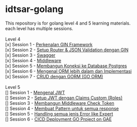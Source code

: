 # idtsar-golang

This repository is for golang level 4 and 5 learning materials. <br>
each level has multiple sessions. <br>
 <br>
Level 4 <br>
[x] Session 1 - [Perkenalan GIN Framework](https://github.com/yankzsoe/idtsar-golang/tree/main/Level_4/Session_1) <br>
[x] Session 2 - [Setup Router & JSON Validation dengan GIN](https://github.com/yankzsoe/idtsar-golang/tree/main/Level_4/Session_2) <br>
[x] Session 3 - [Swagger](https://github.com/yankzsoe/idtsar-golang/tree/main/Level_4/Session_3) <br>
[x] Session 4 - [Middleware](https://github.com/yankzsoe/idtsar-golang/tree/main/Level_4/Session_4) <br>
[x] Session 5 - [Membangun Koneksi ke Database Postgres](https://github.com/yankzsoe/idtsar-golang/tree/main/Level_4/Session_5) <br>
[x] Session 6 - [Mengenal ORM lebih dalam dan Implementasi](https://github.com/yankzsoe/idtsar-golang/tree/main/Level_4/Session_6) <br>
[x] Session 7 - [CRUD dengan GORM (GO ORM)](https://github.com/yankzsoe/idtsar-golang/tree/main/Level_4/Session_7) <br>
 <br>
Level 5 <br>
[] Session 1 - [Mengenal JWT]() <br>
[] Session 2 - [Setup JWT dengan Claims Custom (Roles)]() <br>
[] Session 3 - [Membangun Middleware Check Token]() <br>
[] Session 4 - [Membuat Pattern untuk semua response]() <br>
[] Session 5 - [Handling semua jenis Error like Expert]() <br>
[] Session 6 - [CICD Deployment GO Project on GAE]() <br>
